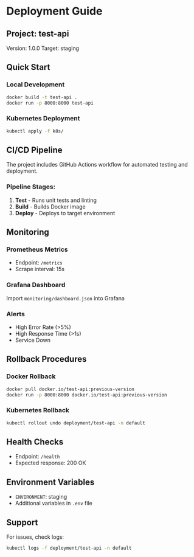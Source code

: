 # Deployment Guide

## Project: test-api
Version: 1.0.0
Target: staging

## Quick Start

### Local Development
```bash
docker build -t test-api .
docker run -p 8000:8000 test-api
```

### Kubernetes Deployment
```bash
kubectl apply -f k8s/
```

## CI/CD Pipeline

The project includes GitHub Actions workflow for automated testing and deployment.

### Pipeline Stages:
1. **Test** - Runs unit tests and linting
2. **Build** - Builds Docker image
3. **Deploy** - Deploys to target environment

## Monitoring

### Prometheus Metrics
- Endpoint: `/metrics`
- Scrape interval: 15s

### Grafana Dashboard
Import `monitoring/dashboard.json` into Grafana

### Alerts
- High Error Rate (>5%)
- High Response Time (>1s)
- Service Down

## Rollback Procedures

### Docker Rollback
```bash
docker pull docker.io/test-api:previous-version
docker run -p 8000:8000 docker.io/test-api:previous-version
```

### Kubernetes Rollback
```bash
kubectl rollout undo deployment/test-api -n default
```

## Health Checks
- Endpoint: `/health`
- Expected response: 200 OK

## Environment Variables
- `ENVIRONMENT`: staging
- Additional variables in `.env` file

## Support
For issues, check logs:
```bash
kubectl logs -f deployment/test-api -n default
```
